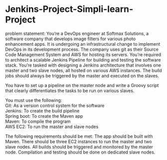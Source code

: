 # Jenkins-Project-Simpli-learn-Project

problem statement:  You’re a DevOps engineer at Softmax Solutions, a software company that develops image filters for various photo enhancement apps. It is undergoing an infrastructural change to implement DevOps in its development process. The company uses git as their Source Code Management System and AWS for hosting its servers. You’re required to architect a scalable Jenkins Pipeline for building and testing the software stack. You’re tasked with designing a Jenkins architecture that involves one master and two slave nodes, all hosted on various AWS instances. The build jobs should always be triggered by the master and executed on the slaves. 

You have to set up a pipeline on the master node and write a Groovy script that clearly differentiates the tasks to be run on various slaves. 

You must use the following:  
  Git: As a version control system for the software  
  Jenkins: To create the build pipeline  
  Spring boot: To create the Maven app  
  Maven: To compile the program  
  AWS EC2: To run the master and slave nodes  
  
The following requirements should be met:  The app should be built with Maven.  There should be three EC2 instances to run the master and two slave nodes.  All builds should be triggered and monitored by the master node.  Compilation and testing should be done on dedicated slave nodes.
